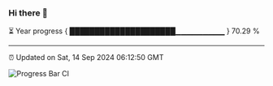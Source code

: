 ### Hi there 👋

⏳ Year progress { █████████████████████▁▁▁▁▁▁▁▁▁ } 70.29 %

---

⏰ Updated on Sat, 14 Sep 2024 06:12:50 GMT

![Progress Bar CI](https://github.com/Shyam-Makwana/GitHub-Actions-Demo/workflows/Progress%20Bar%20CI/badge.svg)
